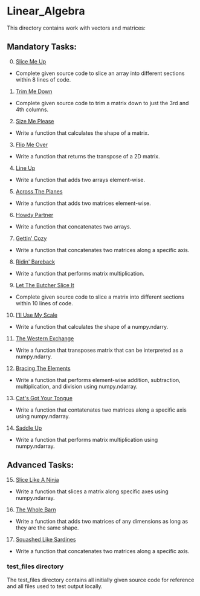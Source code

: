 # Linear_Algebra
This directory contains work with vectors and matrices:

## Mandatory Tasks:
0. [Slice Me Up](/math/Linear_Algebra/0-slice_me_up.py)
* Complete given source code to slice an array into different sections within 8 lines of code.
1. [Trim Me Down](/math/Linear_Algebra/1-trim_me_down.py)
* Complete given source code to trim a matrix down to just the 3rd and 4th columns.
2. [Size Me Please](/math/Linear_Algebra/2-size_me_please.py)
* Write a function that calculates the shape of a matrix.
3. [Flip Me Over](/math/Linear_Algebra/3-flip_me_over.py)
* Write a function that returns the transpose of a 2D matrix.
4. [Line Up](/math/Linear_Algebra/4-line_up.py)
* Write a function that adds two arrays element-wise.
5. [Across The Planes](/math/Linear_Algebra/5-across_the_planes.py)
* Write a function that adds two matrices element-wise.
6. [Howdy Partner](/math/Linear_Algebra/6-howdy_partner.py)
* Write a function that concatenates two arrays.
7. [Gettin' Cozy](/math/Linear_Algebra/7-gettin_cozy.py)
* Write a function that concatenates two matrices along a specific axis.
8. [Ridin' Bareback](/math/Linear_Algebra/8-ridin_bareback.py)
* Write a function that performs matrix multiplication.
9. [Let The Butcher Slice It](/math/Linear_Algebra/9-let_the_butcher_slice_it.py)
* Complete given source code to slice a matrix into different sections within 10 lines of code.
10. [I'll Use My Scale](/math/Linear_Algebra/10-ill_use_my_scale.py)
* Write a function that calculates the shape of a numpy.ndarry.
11. [The Western Exchange](/math/Linear_Algebra/11-the_western_exchange.py)
* Write a function that transposes matrix that can be interpreted as a numpy.ndarry.
12. [Bracing The Elements](/math/Linear_Algebra/12-bracin_the_elements.py)
* Write a function that performs element-wise addition, subtraction, multiplication, and division using numpy.ndarray.
13. [Cat's Got Your Tongue](/math/Linear_Algebra/13-cats_got_your_tongue.py)
* Write a function that contatenates two matrices along a specific axis using numpy.ndarray.
14. [Saddle Up](/math/Linear_Algebra/14-saddle_up.py)
* Write a function that performs matrix multiplication using numpy.ndarray.

## Advanced Tasks:
15. [Slice Like A Ninja](/math/Linear_Algebra/100-slice_like_a_ninja.py)
* Write a function that slices a matrix along specific axes using numpy.ndarray.
16. [The Whole Barn](/math/Linear_Algebra/101-the_whole_barn.py)
* Write a function that adds two matrices of any dimensions as long as they are the same shape.
17. [Squashed Like Sardines](/math/Linear_Algebra/102-squashed_like_sardines.py)
* Write a function that concatenates two matrices along a specific axis.


### test_files directory
The test_files directory contains all initially given source code for reference and all files used to test output locally.
